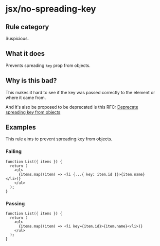 # jsx/no-spreading-key

## Rule category

Suspicious.

## What it does

Prevents spreading `key` prop from objects.

## Why is this bad?

This makes it hard to see if the key was passed correctly to the element or where it came from.

And it's also be proposed to be deprecated is this RFC: [Deprecate spreading key from objects](https://github.com/reactjs/rfcs/pull/107#issue-413235149)

## Examples

This rule aims to prevent spreading key from objects.

### Failing

```tsx
function List({ items }) {
  return (
    <ul>
      {items.map((item) => <li {...{ key: item.id }}>{item.name}</li>)}
    </ul>
  );
}
```

### Passing

```tsx
function List({ items }) {
  return (
    <ul>
      {items.map((item) => <li key={item.id}>{item.name}</li>)}
    </ul>
  );
}
```

